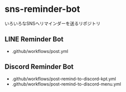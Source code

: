 # sns-reminder-bot

いろいろなSNSへリマインダーを送るリポジトリ

## LINE Reminder Bot

- .github/workflows/post.yml

## Discord Reminder Bot

- .github/workflows/post-remind-to-discord-kpt.yml
- .github/workflows/post-remind-to-discord-menu.yml
